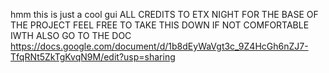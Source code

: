 hmm this is just a cool gui
ALL CREDITS TO ETX NIGHT FOR THE BASE OF THE PROJECT FEEL FREE TO TAKE THIS DOWN IF NOT COMFORTABLE IWTH ALSO GO TO THE DOC https://docs.google.com/document/d/1b8dEyWaVgt3c_9Z4HcGh6nZJ7-TfqRNt5ZkTgKvqN9M/edit?usp=sharing

